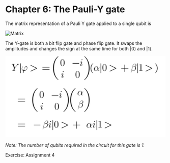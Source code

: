 # Chapter 6: The Pauli-Y gate

The matrix representation of a Pauli Y gate applied to a single qubit is 


![Matrix](../figures/Pauli-Y.png)

The Y-gate is both a bit flip gate and phase flip gate. It swaps the amplitudes and changes the sign at the same time for both |0⟩ and |1⟩.

![Linear Algebra](../figures/Pauli-Y2.png)

_Note: The number of qubits required in the circuit for this gate is 1._

Exercise: Assignment 4
